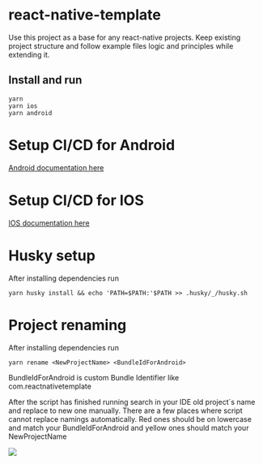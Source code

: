 # react-native-template
Use this project as a base for any react-native projects. Keep existing project structure and follow example files logic and principles while extending it. 

## Install and run
```
yarn
yarn ios
yarn android
```
# Setup CI/CD for Android
[Android documentation here](https://github.com/remdev-studio/react-native-template/blob/main/docs/readme/android.md)

# Setup CI/CD for IOS
[IOS documentation here](https://github.com/remdev-studio/react-native-template/blob/main/docs/readme/ios.md)

# Husky setup

After installing dependencies run 
```
yarn husky install && echo 'PATH=$PATH:'$PATH >> .husky/_/husky.sh
```
# Project renaming

After installing dependencies run 
```
yarn rename <NewProjectName> <BundleIdForAndroid>
```
BundleIdForAndroid is custom Bundle Identifier like com.reactnativetemplate

After the script has finished running search in your IDE old project`s name and replace to new one manually. There are a few places where script cannot replace namings automatically. Red ones should be on lowercase and match your BundleIdForAndroid and yellow ones should match your NewProjectName

![](https://github.com/remdev-studio/react-native-template/blob/main/docs/images/rename.png?raw=true)